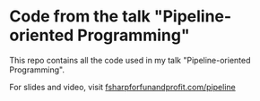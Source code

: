 # Code from the talk "Pipeline-oriented Programming"

This repo contains all the code used in my talk "Pipeline-oriented Programming".

For slides and video, visit [fsharpforfunandprofit.com/pipeline](https://fsharpforfunandprofit.com/pipeline)


